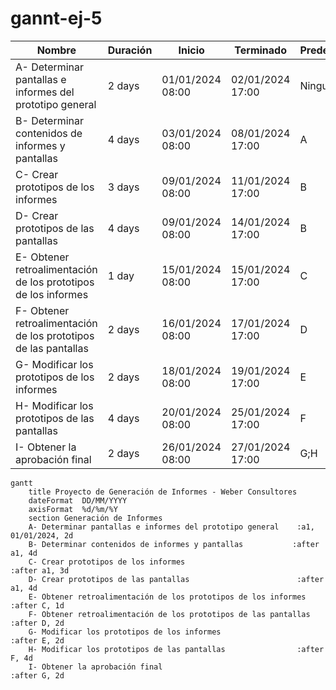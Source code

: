 # gannt-ej-5

| Nombre                                                  | Duración | Inicio         | Terminado       | Predecesores |
|---------------------------------------------------------|----------|----------------|------------------|--------------|
| A- Determinar pantallas e informes del prototipo general | 2 days   | 01/01/2024 08:00 | 02/01/2024 17:00 | Ninguno      |
| B- Determinar contenidos de informes y pantallas        | 4 days   | 03/01/2024 08:00 | 08/01/2024 17:00 | A            |
| C- Crear prototipos de los informes                     | 3 days   | 09/01/2024 08:00 | 11/01/2024 17:00 | B            |
| D- Crear prototipos de las pantallas                   | 4 days   | 09/01/2024 08:00 | 14/01/2024 17:00 | B            |
| E- Obtener retroalimentación de los prototipos de los informes | 1 day   | 15/01/2024 08:00 | 15/01/2024 17:00 | C            |
| F- Obtener retroalimentación de los prototipos de las pantallas   | 2 days   | 16/01/2024 08:00 | 17/01/2024 17:00 | D            |
| G- Modificar los prototipos de los informes             | 2 days   | 18/01/2024 08:00 | 19/01/2024 17:00 | E            |
| H- Modificar los prototipos de las pantallas           | 4 days   | 20/01/2024 08:00 | 25/01/2024 17:00 | F            |
| I- Obtener la aprobación final                          | 2 days   | 26/01/2024 08:00 | 27/01/2024 17:00 | G;H          |

```mermaid
gantt
    title Proyecto de Generación de Informes - Weber Consultores
    dateFormat  DD/MM/YYYY
    axisFormat  %d/%m/%Y
    section Generación de Informes
    A- Determinar pantallas e informes del prototipo general    :a1, 01/01/2024, 2d
    B- Determinar contenidos de informes y pantallas           :after a1, 4d
    C- Crear prototipos de los informes                          :after a1, 3d
    D- Crear prototipos de las pantallas                        :after a1, 4d
    E- Obtener retroalimentación de los prototipos de los informes :after C, 1d
    F- Obtener retroalimentación de los prototipos de las pantallas   :after D, 2d
    G- Modificar los prototipos de los informes                  :after E, 2d
    H- Modificar los prototipos de las pantallas                :after F, 4d
    I- Obtener la aprobación final                               :after G, 2d
